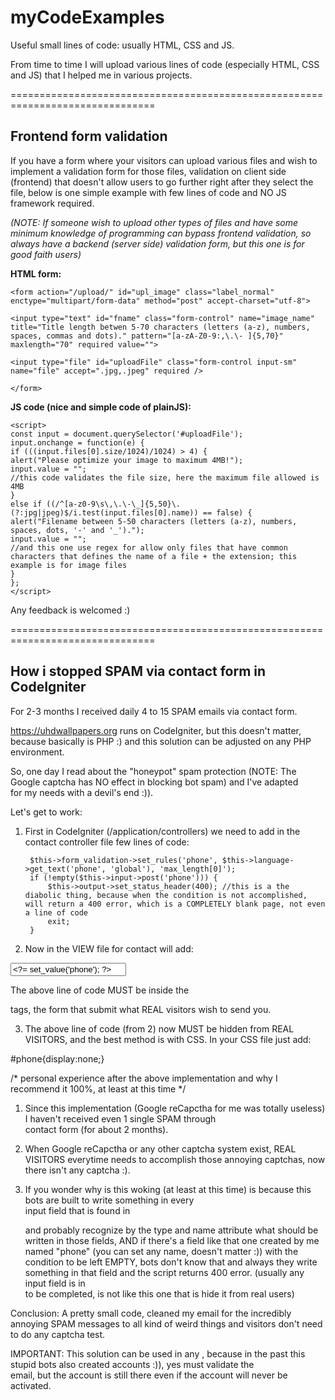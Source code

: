 # myCodeExamples
Useful small lines of code: usually HTML, CSS and JS.

From time to time I will upload various lines of code (especially HTML, CSS and JS) that I helped me in various projects.



===============================================================================

## Frontend form validation

If you have a form where your visitors can upload various files and wish to implement a validation form for those files, validation on client side (frontend) that doesn't allow users to go further right after they select the file, below is one simple example with few lines of code and NO JS framework required. 

_(NOTE: If someone wish to upload other types of files and have some minimum knowledge of programming can bypass frontend validation, so always have a backend (server side) validation form, but this one is for good faith users)_

**HTML form:**

`<form action="/upload/" id="upl_image" class="label_normal" enctype="multipart/form-data" method="post" accept-charset="utf-8">`

  `<input type="text" id="fname" class="form-control" name="image_name" title="Title length betwen 5-70 characters (letters (a-z), numbers, spaces, commas and dots)." pattern="[a-zA-Z0-9:,\.\- ]{5,70}" maxlength="70" required value="">`

  `<input type="file" id="uploadFile" class="form-control input-sm" name="file" accept=".jpg,.jpeg" required />`

`</form>`


**JS code (nice and simple code of plainJS):**

`<script>`  
		`const input = document.querySelector('#uploadFile');`  
		`input.onchange = function(e) {`  
			`if (((input.files[0].size/1024)/1024) > 4) {`  
				`alert("Please optimize your image to maximum 4MB!");`  
				`input.value = "";`  
				`//this code validates the file size, here the maximum file allowed is 4MB`  
			`}`  
			`else if ((/^[a-z0-9\s\,\.\-\_]{5,50}\.(?:jpg|jpeg)$/i.test(input.files[0].name)) == false) {`  
				`alert("Filename between 5-50 characters (letters (a-z), numbers, spaces, dots, '-' and '_').");`  
				`input.value = "";`  
				`//and this one use regex for allow only files that have common characters that defines the name of a file + the extension; this example is for image files`  
			`}`  
		`};`  
`</script>`  


Any feedback is welcomed :)

===============================================================================

## How i stopped SPAM via contact form in CodeIgniter


For 2-3 months I received daily 4 to 15 SPAM emails via contact form.  
  
https://uhdwallpapers.org runs on CodeIgniter, but this doesn't matter, because basically is PHP :) and this solution can be adjusted on 
any PHP environment.
  
So, one day I read about the "honeypot" spam protection (NOTE: The Google captcha has NO effect in blocking bot spam) and I've adapted  
for my needs with a devil's end :)).  
  
Let's get to work:  

1. First in CodeIgniter (/application/controllers) we need to add in the contact controller file few lines of code:  
  
		$this->form_validation->set_rules('phone', $this->language->get_text('phone', 'global'), 'max_length[0]');
		if (!empty($this->input->post('phone'))) {
			$this->output->set_status_header(400); //this is a the diabolic thing, because when the condition is not accomplished, will return a 400 error, which is a COMPLETELY blank page, not even a line of code
			exit;
		}
  
  
  
2. Now in the VIEW file for contact will add:  
  
<input type="text" id="phone" name="phone" value="<?= set_value('phone'); ?>">

The above line of code MUST be inside the <form> </form> tags, the form that submit what REAL visitors wish to send you.  
  
  
  
3. The above line of code (from 2) now MUST be hidden from REAL VISITORS, and the best method is with CSS. In your CSS file just add:  
  
#phone{display:none;}



/* personal experience after the above implementation and why I recommend it 100%, at least at this time */  

1) Since this implementation (Google reCapctha for me was totally useless) I haven't received even 1 single SPAM through  
contact form (for about 2 months).

2) When Google reCapctha or any other captcha system exist, REAL VISITORS everytime needs to accomplish those annoying captchas, now  
there isn't any captcha :).  
  
3) If you wonder why is this woking (at least at this time) is because this bots are built to write something in every  
input field that is found in <form> </form> and probably recognize by the type and name attribute what should be written in those fields,
AND if there's a field like that one created by me named "phone" (you can set any name, doesn't matter :)) with the condition to be left
EMPTY, bots don't know that and always they write something in that field and the script returns 400 error. (usually any input field
is in <form> to be completed, is not like this one that is hide it from real users)


Conclusion: A pretty small code, cleaned my email for the incredibly annoying SPAM messages to all kind of weird things and visitors
don't need to do any captcha test.


IMPORTANT: This solution can be used in any <form>, because in the past this stupid bots also created accounts :)), yes must validate the  
email, but the account is still there even if the account will never be activated.
  
